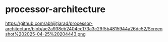 # processor-architecture
https://github.com/abhijitjarad/processor-architecture/blob/ae2a938eb2404cc173a3c29f5b4815944a26dc52/Screenshot%202025-04-25%20204443.png
